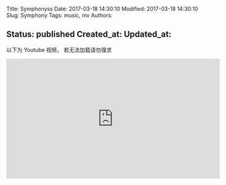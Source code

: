 Title: Symphonyss
Date: 2017-03-18 14:30:10
Modified: 2017-03-18 14:30:10
Slug: Symphony
Tags: music, mv
Authors: 

Status: published
Created_at: 
Updated_at: 
---
以下为 Youtube 视频， 若无法加载请勿强求
<iframe width="560" height="315" src="https://www.youtube.com/embed/aatr_2MstrI" frameborder="0" allowfullscreen></iframe>
